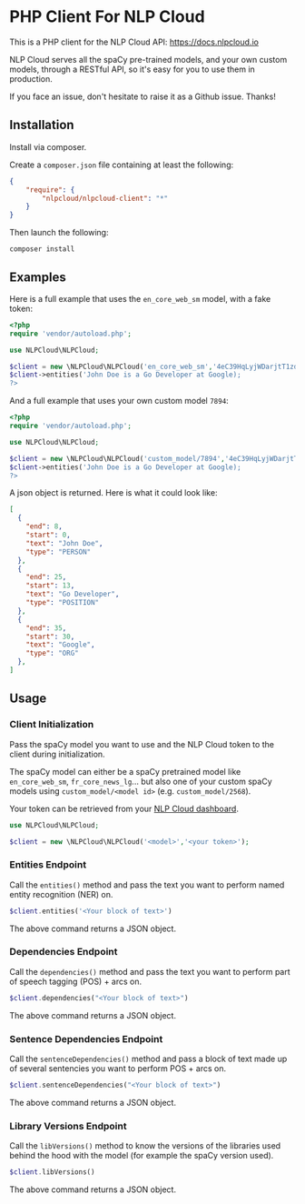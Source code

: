 # PHP Client For NLP Cloud

This is a PHP client for the NLP Cloud API: https://docs.nlpcloud.io

NLP Cloud serves all the spaCy pre-trained models, and your own custom models, through a RESTful API, so it's easy for you to use them in production.

If you face an issue, don't hesitate to raise it as a Github issue. Thanks!

## Installation

Install via composer.

Create a `composer.json` file containing at least the following:

```json
{
    "require": {
        "nlpcloud/nlpcloud-client": "*"
    }
}
```

Then launch the following:

```shell
composer install
```

## Examples

Here is a full example that uses the `en_core_web_sm` model, with a fake token:

```php
<?php
require 'vendor/autoload.php';

use NLPCloud\NLPCloud;

$client = new \NLPCloud\NLPCloud('en_core_web_sm','4eC39HqLyjWDarjtT1zdp7dc');
$client->entities('John Doe is a Go Developer at Google);
?>
```

And a full example that uses your own custom model `7894`:

```php
<?php
require 'vendor/autoload.php';

use NLPCloud\NLPCloud;

$client = new \NLPCloud\NLPCloud('custom_model/7894','4eC39HqLyjWDarjtT1zdp7dc');
$client->entities('John Doe is a Go Developer at Google);
?>
```

A json object is returned. Here is what it could look like:

```json
[
  {
    "end": 8,
    "start": 0,
    "text": "John Doe",
    "type": "PERSON"
  },
  {
    "end": 25,
    "start": 13,
    "text": "Go Developer",
    "type": "POSITION"
  },
  {
    "end": 35,
    "start": 30,
    "text": "Google",
    "type": "ORG"
  },
]
```

## Usage

### Client Initialization

Pass the spaCy model you want to use and the NLP Cloud token to the client during initialization.

The spaCy model can either be a spaCy pretrained model like `en_core_web_sm`, `fr_core_news_lg`... but also one of your custom spaCy models using `custom_model/<model id>` (e.g. `custom_model/2568`).

Your token can be retrieved from your [NLP Cloud dashboard](https://nlpcloud.io/home/token).

```php
use NLPCloud\NLPCloud;

$client = new \NLPCloud\NLPCloud('<model>','<your token>');
```

### Entities Endpoint

Call the `entities()` method and pass the text you want to perform named entity recognition (NER) on.

```php
$client.entities('<Your block of text>')
```

The above command returns a JSON object.


### Dependencies Endpoint

Call the `dependencies()` method and pass the text you want to perform part of speech tagging (POS) + arcs on.

```php
$client.dependencies("<Your block of text>")
```

The above command returns a JSON object.

### Sentence Dependencies Endpoint

Call the `sentenceDependencies()` method and pass a block of text made up of several sentencies you want to perform POS + arcs on.

```php
$client.sentenceDependencies("<Your block of text>")
```

The above command returns a JSON object.

### Library Versions Endpoint

Call the `libVersions()` method to know the versions of the libraries used behind the hood with the model (for example the spaCy version used).

```php
$client.libVersions()
```

The above command returns a JSON object.

